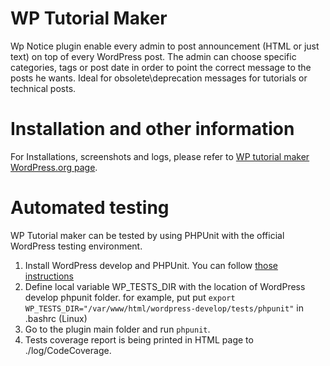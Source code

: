 # WP Tutorial Maker

Wp Notice plugin enable every admin to post announcement (HTML or just text) on top of every WordPress post.
The admin can choose specific categories, tags or post date in order to point the correct message to the posts he wants.
Ideal for obsolete\deprecation messages for tutorials or technical posts.

# Installation and other information

For Installations, screenshots and logs, please refer to [WP tutorial maker WordPress.org page](https://wordpress.org/plugins/wp-notice/). 

# Automated testing

WP Tutorial maker can be tested by using PHPUnit with the official WordPress testing environment.

1. Install WordPress develop and PHPUnit. You can follow [those instructions](https://make.wordpress.org/core/handbook/testing/automated-testing/)
2. Define local variable WP_TESTS_DIR with the location of WordPress develop phpunit folder. for example, put
put `export WP_TESTS_DIR="/var/www/html/wordpress-develop/tests/phpunit"` in .bashrc (Linux)
3. Go to the plugin main folder and run `phpunit`.
4. Tests coverage report is being printed in HTML page to ./log/CodeCoverage.

